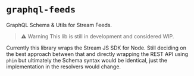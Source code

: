 # `graphql-feeds`
GraphQL Schema & Utils for Stream Feeds.

> ⚠️ Warning
> This lib is still in development and considered WIP.

Currently this library wraps the Stream JS SDK for Node. Still deciding on the best approach between that and directly wrapping the REST API using `phin` but ultimately the Schema syntax would be identical, just the implementation in the resolvers would change. 
